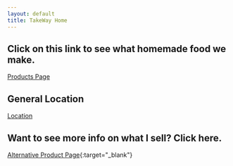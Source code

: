 ```yaml
---
layout: default
title: TakeWay Home
---
```




## Click on this link to see what homemade food we make.
[Products Page](https://electroboy10.github.io/TakeWay.github.io/products)

## General Location
[Location](https://maps.app.goo.gl/vDgT3D6rJisTjN4Z9)

## Want to see more info on what I sell? Click here.
[Alternative Product Page](https://share.samsungcloud.com/sharedalbum/6JN1UIcZI4){:target="_blank"}
